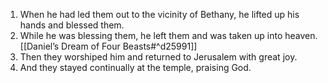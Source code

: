 1. When he had led them out to the vicinity of Bethany, he lifted up his hands and blessed them. 
2. While he was blessing them, he left them and was taken up into heaven. [[Daniel’s Dream of Four Beasts#^d25991]] 
3. Then they worshiped him and returned to Jerusalem with great joy. 
4. And they stayed continually at the temple, praising God.
